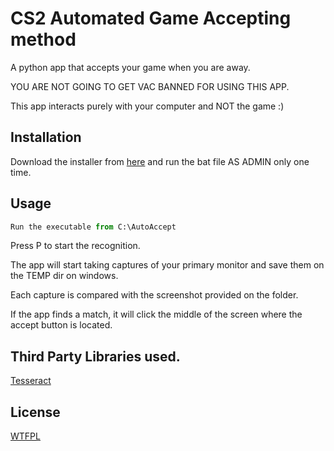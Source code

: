 # CS2 Automated Game Accepting method
A python app that accepts your game when you are away.

YOU ARE NOT GOING TO GET VAC BANNED FOR USING THIS APP.

This app interacts purely with your computer and NOT the game :)

## Installation

Download the installer from [here](https://github.com/fpsheaven/AutoAccepter/blob/main/launcher.bat) and run the bat file AS ADMIN  only one time.

## Usage

```python
Run the executable from C:\AutoAccept

```
Press P to start the recognition.

The app will start taking captures of your primary monitor and save them on the TEMP dir on windows.

Each capture is compared with the screenshot provided on the folder.

If the app finds a match, it will click the middle of the screen where the accept button is located.

## Third Party Libraries used.
[Tesseract](https://github.com/tesseract-ocr/tesseract)

## License

[WTFPL](http://www.wtfpl.net/)
